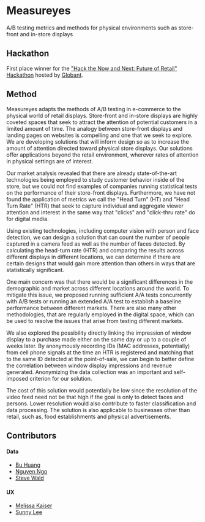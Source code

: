 # Measureyes
A/B testing metrics and methods for physical environments such as store-front and in-store displays

## Hackathon
First place winner for the ["Hack the Now and Next: Future of Retail" Hackathon](https://www.eventbrite.com/e/hack-the-now-next-the-future-of-retail-tickets-48221106628#) hosted by [Globant](https://www.globant.com/).

## Method
Measureyes adapts the methods of A/B testing in e-commerce to the physical world of retail displays. Store-front and in-store displays are highly coveted spaces that seek to attract the attention of potential customers in a limited amount of time. The analogy between store-front displays and landing pages on websites is compelling and one that we seek to explore. We are developing solutions that will inform design so as to increase the amount of attention directed toward physical store displays. Our solutions offer applications beyond the retail environment, wherever rates of attention in physical settings are of interest.

Our market analysis revealed that there are already state-of-the-art technologies being employed to study customer behavior inside of the store, but we could not find examples of companies running statistical tests on the performance of their store-front displays. Furthermore, we have not found the application of metrics we call the "Head Turn" (HT) and "Head Turn Rate" (HTR) that seek to capture individual and aggregate viewer attention and interest in the same way that "clicks" and "click-thru rate" do for digital media.

Using existing technologies, including computer vision with person and face detection, we can design a solution that can count the number of people captured in a camera feed as well as the number of faces detected. By calculating the head-turn rate (HTR) and comparing the results across different displays in different locations, we can determine if there are certain designs that would gain more attention than others in ways that are statistically significant.

One main concern was that there would be a significant differences in the demographic and market across different locations around the world. To mitigate this issue, we proposed running sufficient A/A tests concurrently with A/B tests or running an extended A/A test to establish a baseline performance between different markets. There are also many other methodologies, that are regularly employed in the digital space, which can be used to resolve the issues that arise from testing different markets.

We also explored the possibility directly linking the impression of window display to a purchase made either on the same day or up to a couple of weeks later. By anonymously recording IDs (MAC addresses, potentially) from cell phone signals at the time an HTR is registered and matching that to the same ID detected at the point-of-sale, we can begin to better define the correlation between window display impressions and revenue generated. Anonymizing the data collection was an important and self-imposed criterion for our solution.

The cost of this solution would potentially be low since the resolution of the video feed need not be that high if the goal is only to detect faces and persons. Lower resolution would also contribute to faster classification and data processing. The solution is also applicable to businesses other than retail, such as, food establishments and physical advertisements.

## Contributors
#### Data
- [Bu Huang](https://www.linkedin.com/in/buhuang/)
- [Nguyen Ngo](https://www.linkedin.com/in/nguyenmngo/)
- [Steve Wald](https://www.linkedin.com/in/steve-wald/)

#### UX
- [Melissa Kaiser](https://www.linkedin.com/in/melissamkaiser/)
- [Sunny Lee](https://www.linkedin.com/in/sunnylee84/)
